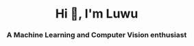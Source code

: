 <h1 align="center">Hi 👋, I'm Luwu</h1>
<h3 align="center">A Machine Learning and Computer Vision enthusiast</h3>
